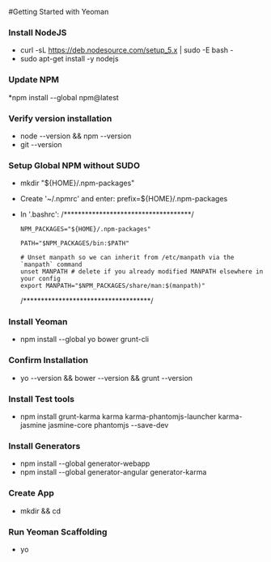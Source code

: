 #Getting Started with Yeoman

### Install NodeJS
* curl -sL https://deb.nodesource.com/setup_5.x | sudo -E bash -
* sudo apt-get install -y nodejs

### Update NPM
*npm install --global npm@latest

### Verify version installation
*	node --version && npm --version
*	git --version

### Setup Global NPM without SUDO 
*	mkdir "${HOME}/.npm-packages"
*	Create '~/.npmrc' and enter: prefix=${HOME}/.npm-packages
*	In '.bashrc':
	/************************************/

		NPM_PACKAGES="${HOME}/.npm-packages"

		PATH="$NPM_PACKAGES/bin:$PATH"

		# Unset manpath so we can inherit from /etc/manpath via the `manpath` command
		unset MANPATH # delete if you already modified MANPATH elsewhere in your config
		export MANPATH="$NPM_PACKAGES/share/man:$(manpath)"
		
	/************************************/
### Install Yeoman
*	npm install --global yo bower grunt-cli

### Confirm Installation
*	yo --version && bower --version && grunt --version

### Install Test tools
*	npm install grunt-karma karma karma-phantomjs-launcher karma-jasmine jasmine-core phantomjs --save-dev

### Install Generators
*	npm install --global generator-webapp
*	npm install --global generator-angular generator-karma

### Create App
*	mkdir <appName> && cd <appName>

### Run Yeoman Scaffolding
*	yo
